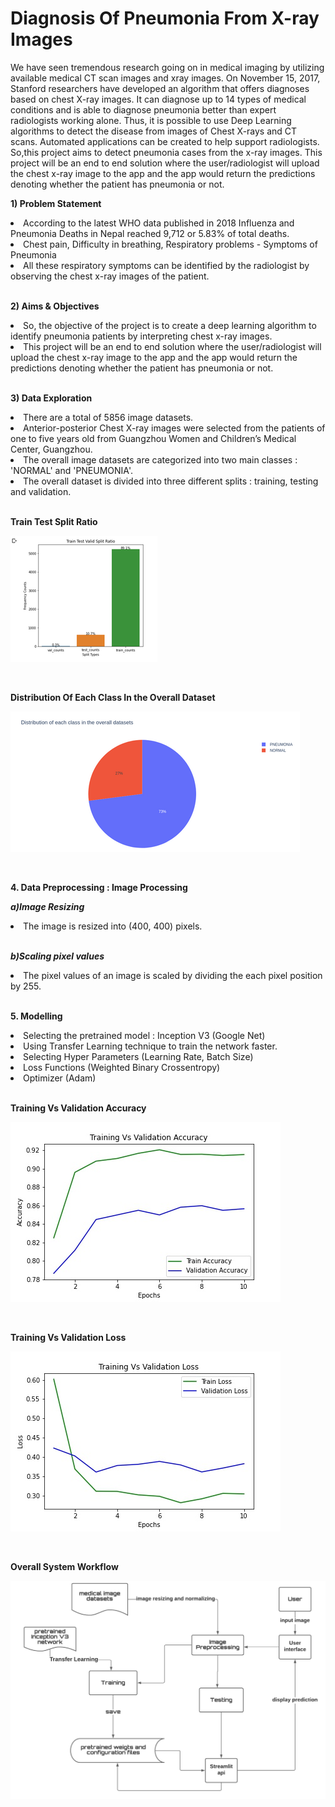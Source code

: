 # Diagnosis Of Pneumonia From X-ray Images

We have seen tremendous research going on in medical imaging by utilizing available medical CT scan images and xray images.
On November 15, 2017, Stanford researchers have developed an algorithm that offers diagnoses based on chest X-ray images.
It can diagnose up to 14 types of medical conditions and is able to diagnose pneumonia better than expert radiologists working alone.
Thus, it is possible to use Deep Learning algorithms to detect the disease from images of Chest X-rays and CT scans.
Automated applications can be created to help support radiologists.
So,this project aims to detect pneumonia cases from the x-ray images.
This project will be an end to end solution where the user/radiologist will upload the chest x-ray image to the app and the app would return the predictions denoting whether the patient has pneumonia or not.

**1) Problem Statement**

<li>According to the latest WHO data published in 2018 Influenza and Pneumonia Deaths in Nepal reached 9,712 or 5.83% of total deaths.</li>
<li>Chest pain, Difficulty in breathing, Respiratory problems - Symptoms of Pneumonia</li>
<li>All these respiratory symptoms can be identified by the radiologist by observing the chest x-ray images of the patient.</li>

<br>

**2) Aims & Objectives**
<li> So, the objective of the project is to create a deep learning algorithm to identify pneumonia patients by interpreting chest x-ray images.</li>
<li>This project will be an end to end solution where the user/radiologist will upload the chest x-ray image to the app and the app would return the predictions denoting whether the patient has pneumonia or not.</li>

<br>

**3) Data Exploration**
<li>There are a total of 5856 image datasets.</li>
<li>Anterior-posterior Chest X-ray images were selected from the patients of one to five years old from Guangzhou Women and Children’s Medical Center, Guangzhou.</li>
<li>The overall image datasets are categorized into two main classes : 'NORMAL' and 'PNEUMONIA'.</li>
<li>The overall dataset is divided into three different splits : training, testing and validation.</li>

<br>

**Train Test Split Ratio**

![](output_images/split_representation.png)

<br>

**Distribution Of Each Class In the Overall Dataset**

![](output_images/class_representaion.png)

<br>

**4. Data Preprocessing : Image Processing**

*****a)Image Resizing*****
  <li>The image is resized into (400, 400) pixels.</li>

<br>

*****b)Scaling pixel values*****
  <li>The pixel values of an image is scaled by dividing the each pixel position by 255.</li>

<br>

**5. Modelling**

<li>Selecting the pretrained model : Inception V3 (Google Net)</li>
<li>Using Transfer Learning technique to train the network faster.</li>
<li>Selecting Hyper Parameters (Learning Rate, Batch Size)</li>
<li>Loss Functions (Weighted Binary Crossentropy)</li>
<li>Optimizer (Adam)</li>

<br>

**Training Vs Validation Accuracy**

![](output_images/training_vs_validation_accuracy_pneumonia_detection.jpg)

<br>

**Training Vs Validation Loss**

![](output_images/training_vs_validation_loss_pneumonia_detection.jpg)



<br>

**Overall System Workflow**

![](output_images/rsz_high_level_diagram.png)
